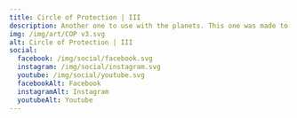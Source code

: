```yaml
---
title: Circle of Protection | III
description: Another one to use with the planets. This one was made to incorporate the 7 plaents of the 7 days
img: /img/art/COP v3.svg
alt: Circle of Protection | III
social:
  facebook: /img/social/facebook.svg
  instagram: /img/social/instagram.svg
  youtube: /img/social/youtube.svg
  facebookAlt: Facebook
  instagramAlt: Instagram
  youtubeAlt: Youtube
---
```

